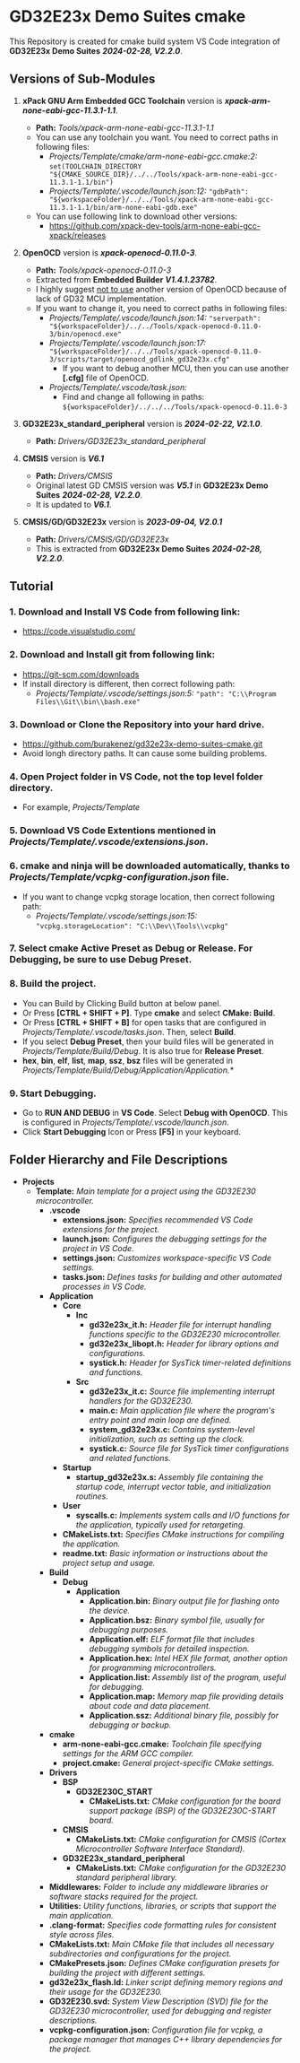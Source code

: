 # GD32E23x Demo Suites cmake

This Repository is created for cmake build system VS Code integration of **GD32E23x Demo Suites** **_2024-02-28, V2.2.0_**.

## Versions of Sub-Modules
1. **xPack GNU Arm Embedded GCC Toolchain** version is **_xpack-arm-none-eabi-gcc-11.3.1-1.1_**.
	- **Path:** _Tools/xpack-arm-none-eabi-gcc-11.3.1-1.1_
	- You can use any toolchain you want. You need to correct paths in following files:
		- _Projects/Template/cmake/arm-none-eabi-gcc.cmake:2:_
			`set(TOOLCHAIN_DIRECTORY "${CMAKE_SOURCE_DIR}/../../Tools/xpack-arm-none-eabi-gcc-11.3.1-1.1/bin")`
		- _Projects/Template/.vscode/launch.json:12:_
			`"gdbPath": "${workspaceFolder}/../../Tools/xpack-arm-none-eabi-gcc-11.3.1-1.1/bin/arm-none-eabi-gdb.exe"`
   - You can use following link to download other versions:
   		- https://github.com/xpack-dev-tools/arm-none-eabi-gcc-xpack/releases

2. **OpenOCD** version is **_xpack-openocd-0.11.0-3_**.
	- **Path:** _Tools/xpack-openocd-0.11.0-3_
	- Extracted from **Embedded Builder** **_V1.4.1.23782_**.
	- I highly suggest <ins>not to use</ins> another version of OpenOCD because of lack of GD32 MCU implementation.
	- If you want to change it, you need to correct paths in following files:
		- _Projects/Template/.vscode/launch.json:14:_
			`"serverpath": "${workspaceFolder}/../../Tools/xpack-openocd-0.11.0-3/bin/openocd.exe"`
		- _Projects/Template/.vscode/launch.json:17:_
			`"${workspaceFolder}/../../Tools/xpack-openocd-0.11.0-3/scripts/target/openocd_gdlink_gd32e23x.cfg"`
			- If you want to debug another MCU, then you can use another **[.cfg]** file of OpenOCD.
		- _Projects/Template/.vscode/task.json:_
			- Find and change all following in paths:
     			`${workspaceFolder}/../../../Tools/xpack-openocd-0.11.0-3`

3. **GD32E23x_standard_peripheral** version is **_2024-02-22, V2.1.0_**.
	- **Path:** _Drivers/GD32E23x_standard_peripheral_

4. **CMSIS** version is **_V6.1_**
	- **Path:** _Drivers/CMSIS_
	- Original latest GD CMSIS version was **_V5.1_** in **GD32E23x Demo Suites** **_2024-02-28, V2.2.0_**.
	- It is updated to **_V6.1_**.

5. **CMSIS/GD/GD32E23x** version is **_2023-09-04, V2.0.1_**
	- **Path:** _Drivers/CMSIS/GD/GD32E23x_
	- This is extracted from **GD32E23x Demo Suites** **_2024-02-28, V2.2.0_**.
	
## Tutorial

### 1. Download and Install **VS Code** from following link:
- https://code.visualstudio.com/

### 2. Download and Install **git** from following link:
- https://git-scm.com/downloads
- If install directory is different, then correct following path:
	- _Projects/Template/.vscode/settings.json:5:_
		`"path": "C:\\Program Files\\Git\\bin\\bash.exe"`

### 3. Download or Clone **the Repository** into your hard drive.
- https://github.com/burakenez/gd32e23x-demo-suites-cmake.git
- Avoid longh directory paths. It can cause some building problems.

### 4. Open Project folder in VS Code, not the top level folder directory.
- For example, _Projects/Template_

### 5. Download **VS Code Extentions** mentioned in _Projects/Template/.vscode/extensions.json_.

### 6. **cmake** and **ninja** will be downloaded automatically, thanks to _Projects/Template/vcpkg-configuration.json_ file.
- If you want to change vcpkg storage location, then correct following path:
	- _Projects/Template/.vscode/settings.json:15:_
		`"vcpkg.storageLocation": "C:\\Dev\\Tools\\vcpkg"`

### 7. Select **cmake Active Preset** as **Debug** or **Release**. For **Debugging**, be sure to use **Debug Preset**.

### 8. Build the project.
- You can Build by Clicking Build button at below panel.
- Or Press **[CTRL + SHIFT + P]**. Type **cmake** and select **CMake: Build**.
- Or Press **[CTRL + SHIFT + B]** for open tasks that are configured in _Projects/Template/.vscode/tasks.json_. Then, select **Build**.
- If you select **Debug Preset**, then your build files will be generated in _Projects/Template/Build/Debug_. It is also true for **Release Preset**.
- **hex**, **bin**, **elf**, **list**, **map**, **ssz**, **bsz** files will be generated in _Projects/Template/Build/Debug/Application/Application.*_

### 9. Start Debugging.
- Go to **RUN AND DEBUG** in **VS Code**. Select **Debug with OpenOCD**. This is configured in _Projects/Template/.vscode/launch.json_.
- Click **Start Debugging** Icon or Press **[F5]** in your keyboard.

## Folder Hierarchy and File Descriptions

- **Projects**
	- **Template:** _Main template for a project using the GD32E230 microcontroller._
		- **.vscode**
			- **extensions.json:** _Specifies recommended VS Code extensions for the project._
			- **launch.json:** _Configures the debugging settings for the project in VS Code._
			- **settings.json:** _Customizes workspace-specific VS Code settings._
			- **tasks.json:** _Defines tasks for building and other automated processes in VS Code._
		- **Application**
			- **Core**
				- **Inc**
					- **gd32e23x_it.h:** _Header file for interrupt handling functions specific to the GD32E230 microcontroller._
					- **gd32e23x_libopt.h:** _Header for library options and configurations._
					- **systick.h:** _Header for SysTick timer-related definitions and functions._
				- **Src**
					- **gd32e23x_it.c:** _Source file implementing interrupt handlers for the GD32E230._
					- **main.c:** _Main application file where the program's entry point and main loop are defined._
					- **system_gd32e23x.c:** _Contains system-level initialization, such as setting up the clock._
					- **systick.c:** _Source file for SysTick timer configurations and related functions._
			- **Startup**
				- **startup_gd32e23x.s:** _Assembly file containing the startup code, interrupt vector table, and initialization routines._
			- **User**
				- **syscalls.c:** _Implements system calls and I/O functions for the application, typically used for retargeting._
			- **CMakeLists.txt:** _Specifies CMake instructions for compiling the application._
			- **readme.txt:** _Basic information or instructions about the project setup and usage._
		- **Build**
			- **Debug**
				- **Application**
					- **Application.bin:** _Binary output file for flashing onto the device._
					- **Application.bsz:** _Binary symbol file, usually for debugging purposes._
					- **Application.elf:** _ELF format file that includes debugging symbols for detailed inspection._
					- **Application.hex:** _Intel HEX file format, another option for programming microcontrollers._
					- **Application.list:** _Assembly list of the program, useful for debugging._
					- **Application.map:** _Memory map file providing details about code and data placement._
					- **Application.ssz:** _Additional binary file, possibly for debugging or backup._
		- **cmake**
			- **arm-none-eabi-gcc.cmake:** _Toolchain file specifying settings for the ARM GCC compiler._
			- **project.cmake:** _General project-specific CMake settings._
		- **Drivers**
			- **BSP**
				- **GD32E230C_START**
					- **CMakeLists.txt:** _CMake configuration for the board support package (BSP) of the GD32E230C-START board._
			- **CMSIS**
				- **CMakeLists.txt:** _CMake configuration for CMSIS (Cortex Microcontroller Software Interface Standard)._
			- **GD32E23x_standard_peripheral**
				- **CMakeLists.txt:** _CMake configuration for the GD32E230 standard peripheral library._
		- **Middlewares:** _Folder to include any middleware libraries or software stacks required for the project._
		- **Utilities:** _Utility functions, libraries, or scripts that support the main application._
		- **.clang-format:** _Specifies code formatting rules for consistent style across files._
		- **CMakeLists.txt:** _Main CMake file that includes all necessary subdirectories and configurations for the project._
		- **CMakePresets.json:** _Defines CMake configuration presets for building the project with different settings._
		- **gd32e23x_flash.ld:** _Linker script defining memory regions and their usage for the GD32E230._
		- **GD32E230.svd:** _System View Description (SVD) file for the GD32E230 microcontroller, used for debugging and register descriptions._
		- **vcpkg-configuration.json:** _Configuration file for vcpkg, a package manager that manages C++ library dependencies for the project._

